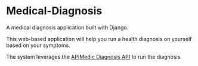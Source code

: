 # Medical-Diagnosis
A medical diagnosis application built with Django.

This web-based application will help you run a health diagnosis on yourself based on your symptoms. 

The system leverages the [APIMedic Diagnosis API](https://apimedic.com/) to run the diagnosis. 
